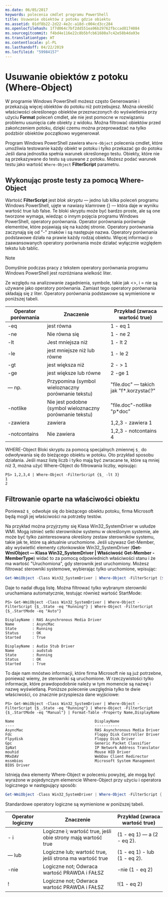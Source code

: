 ```yaml
---
ms.date: 06/05/2017
keywords: polecenia cmdlet programu PowerShell
title: Usuwanie obiektów z potoku gdzie obiektu
ms.assetid: 01df8b22-2d22-4e2c-a18d-c004cd3cc284
ms.openlocfilehash: 1f7d064c7bf2dd551ea96b29762fbccad8174084
ms.sourcegitcommit: f4bd4e116e22c8b5bfcb61680a7c42e58b4da93e
ms.translationtype: HT
ms.contentlocale: pl-PL
ms.lasthandoff: 04/22/2019
ms.locfileid: "59984157"
---
```

# <a name="removing-objects-from-the-pipeline-where-object"></a>Usuwanie obiektów z potoku (Where-Object)

W programie Windows PowerShell możesz często Generowanie i przekazują więcej obiektów do potoku niż potrzebujesz. Można określić właściwości określonego obiektów przeznaczonych do wyświetlenia przy użyciu **Format** poleceń cmdlet, ale nie jest pomocne w rozwiązaniu problemu usunięcia całe obiekty z widoku. Można filtrować obiektów przed zakończeniem potoku, dzięki czemu można przeprowadzać na tylko podzbiór obiektów początkowo wygenerował.

Program Windows PowerShell zawiera `Where-Object` polecenia cmdlet, które umożliwia testowanie każdy obiekt w potoku i tylko przekazać go do potoku Jeśli dana jednostka spełnia warunek określonego testu. Obiekty, które nie są przekazywane do testu są usuwane z potoku. Możesz podać warunek testu jako wartość `Where-Object` **FilterScript** parametru.

## <a name="performing-simple-tests-with-where-object"></a>Wykonując proste testy za pomocą Where-Object

Wartość **FilterScript** jest *blok skryptu* — jedno lub kilka poleceń programu Windows PowerShell, ujęte w nawiasy klamrowe {} — która daje w wyniku wartość true lub false. Te bloki skryptu może być bardzo proste, ale są one tworzone wymaga, wiedząc o innym pojęcia programu Windows PowerShell, operatory porównania. Operator porównania porównuje elementów, które pojawiają się na każdej stronie. Operatory porównania zaczynają się od "-" znaków i są następuje nazwa. Operatory porównania podstawowe działa na prawie każdy rodzaj obiektu. Więcej informacji o zaawansowanych operatory porównania może działać wyłącznie względem tekstu lub tablic.

> [!NOTE]
> Domyślnie podczas pracy z tekstem operatory porównania programu Windows PowerShell jest rozróżniana wielkość liter.

Ze względu na analizowanie zagadnienia, symbole, takie jak <>, i = nie są używane jako operatory porównania. Zamiast tego operatory porównania składają się z liter. Operatory porównania podstawowe są wymienione w poniższej tabeli.

|Operator porównania|Znaczenie|Przykład (zwraca wartość true)|
|-----------------------|-----------|--------------------------|
|-eq|jest równa|1 - eq 1|
|-ne|Nie równa się|1 - ne 2|
|-lt|Jest mniejsza niż|1 - lt 2|
|-le|jest mniejsze niż lub równe|1 - le 2|
|-gt|jest większa niż|2 - > 1|
|-ge|jest większe lub równe|2 -ge 1|
|— np.|Przypomina (symbol wieloznaczny porównanie tekstu)|"file.doc" — takich jak "f\*.korzystać?"|
|-notlike|Nie jest podobne (symbol wieloznaczny porównanie tekstu)|"file.doc"-notlike "p\*doc"|
|-zawiera|zawiera|1,2,3 - zawiera 1|
|-notcontains|Nie zawiera|1,2,3 - notcontains 4|

WHERE-Object Bloki skryptu za pomocą specjalnych zmiennej `$_` do odwoływania się do bieżącego obiektu w potoku. Oto przykład sposobu działania. Jeśli masz listę liczb i tylko mają być zwracane te, które są mniej niż 3, można użyć Where-Object do filtrowania liczby, wpisując:

```
PS> 1,2,3,4 | Where-Object -FilterScript {$_ -lt 3}
1
2
```

## <a name="filtering-based-on-object-properties"></a>Filtrowanie oparte na właściwości obiektu

Ponieważ `$_` odwołuje się do bieżącego obiektu potoku, firma Microsoft będą mogli jej właściwości na potrzeby testów.

Na przykład można przyjrzymy się Klasa Win32_SystemDriver w usłudze WMI. Mogą istnieć setki sterowników systemu w określonym systemie, ale może być tylko zainteresowana określony zestaw sterowników systemu, takie jak te, które są aktualnie uruchomione. Jeśli używasz Get-Member, aby wyświetlić elementy członkowskie Win32_SystemDriver (**Get-WmiObject — Klasa Win32_SystemDriver | Właściwość Get-Member - MemberType**) widać to za pomocą odpowiednich właściwości stanu i że ma wartość "Uruchomiona", gdy sterownik jest uruchomiony. Możesz filtrować sterowniki systemowe, wybierając tylko uruchomione, wpisując:

```powershell
Get-WmiObject -Class Win32_SystemDriver | Where-Object -FilterScript {$_.State -eq 'Running'}
```

Daje to nadal długą listę. Można filtrować tylko wybranym sterowniki uruchamiana automatycznie, testując również wartość StartMode:

```
PS> Get-WmiObject -Class Win32_SystemDriver | Where-Object -FilterScript {$_.State -eq "Running"} | Where-Object -FilterScript {$_.StartMode -eq "Auto"}

DisplayName : RAS Asynchronous Media Driver
Name        : AsyncMac
State       : Running
Status      : OK
Started     : True

DisplayName : Audio Stub Driver
Name        : audstub
State       : Running
Status      : OK
Started     : True
```

To daje nam mnóstwo informacji, które firma Microsoft nie są już potrzebne, ponieważ wiemy, że sterowniki są uruchomione. W rzeczywistości tylko informacje, które prawdopodobnie należy w tym momencie są nazwę i nazwę wyświetlaną. Poniższe polecenie uwzględnia tylko te dwie właściwości, co znacznie przyspiesza dane wyjściowe:

```
PS> Get-WmiObject -Class Win32_SystemDriver | Where-Object -FilterScript {$_.State -eq "Running"} | Where-Object -FilterScript {$_.StartMode -eq "Manual"} | Format-Table -Property Name,DisplayName

Name                                    DisplayName
----                                    -----------
AsyncMac                                RAS Asynchronous Media Driver
Fdc                                     Floppy Disk Controller Driver
Flpydisk                                Floppy Disk Driver
Gpc                                     Generic Packet Classifier
IpNat                                   IP Network Address Translator
mouhid                                  Mouse HID Driver
MRxDAV                                  WebDav Client Redirector
mssmbios                                Microsoft System Management BIOS Driver
```

Istnieją dwa elementy Where-Object w poleceniu powyżej, ale mogą być wyrażone w pojedynczym elemencie Where-Object przy użyciu i operatora logicznego w następujący sposób:

```powershell
Get-WmiObject -Class Win32_SystemDriver | Where-Object -FilterScript { ($_.State -eq 'Running') -and ($_.StartMode -eq 'Manual') } | Format-Table -Property Name,DisplayName
```

Standardowe operatory logiczne są wymienione w poniższej tabeli.

|Operator logiczny|Znaczenie|Przykład (zwraca wartość true)|
|--------------------|-----------|--------------------------|
|- i|Logiczne i; wartość true, jeśli obie strony mają wartość true|(1 - eq 1) — a (2 - eq 2).|
|— lub|Logiczne lub; wartość true, jeśli strona ma wartość true|(1 - eq 1) - lub (1 - eq 2).|
|-nie|Logiczne not; Odwraca wartość PRAWDA i FAŁSZ|-nie (1 - eq 2)|
|\!|Logiczne not; Odwraca wartość PRAWDA i FAŁSZ|\!(1 - eq 2)|
